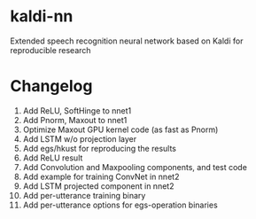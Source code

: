 # kaldi-nn
Extended speech recognition neural network based on Kaldi for reproducible research

# Changelog
1. Add ReLU, SoftHinge to nnet1
2. Add Pnorm, Maxout to nnet1
3. Optimize Maxout GPU kernel code (as fast as Pnorm)
4. Add LSTM w/o projection layer
5. Add egs/hkust for reproducing the results
6. Add ReLU result
7. Add Convolution and Maxpooling components, and test code
8. Add example for training ConvNet in nnet2
9. Add LSTM projected component in nnet2
10. Add per-utterance training binary
11. Add per-utterance options for egs-operation binaries